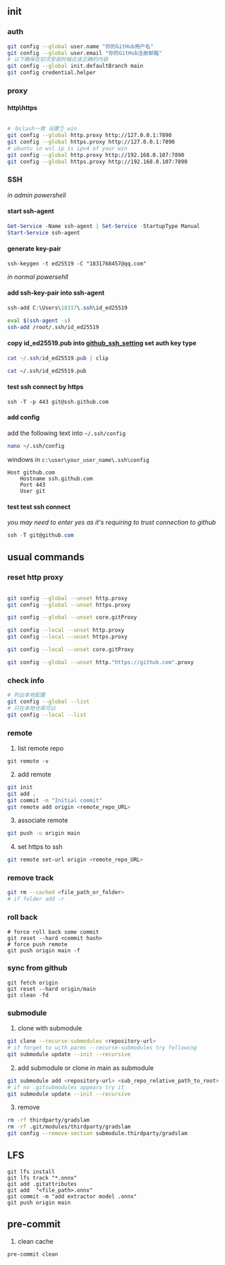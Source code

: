 ## init

### auth

```bash
git config --global user.name "你的GitHub用户名"
git config --global user.email "你的GitHub注册邮箱"
# 以下确保在初次安装时候应该正确的内容
git config --global init.defaultBranch main
git config credential.helper
```

### proxy

#### http\\https

```bash

# 与clash一致 设置👌 win
git config --global http.proxy http://127.0.0.1:7890
git config --global https.proxy http://127.0.0.1:7890
# ubuntu in wsl ip is ipv4 of your win
git config --global http.proxy http://192.168.0.107:7890
git config --global https.proxy http://192.168.0.107:7890
```

### SSH

_in admin powershell_

#### start ssh-agent

```powershell
Get-Service -Name ssh-agent | Set-Service -StartupType Manual
Start-Service ssh-agent
```

#### generate key-pair

```powershell/bash
ssh-keygen -t ed25519 -C "1831768457@qq.com"
```

_in normal powersehll_

#### add ssh-key-pair into ssh-agent

```powershell
ssh-add C:\Users\18317\.ssh\id_ed25519
```

```bash
eval $(ssh-agent -s)
ssh-add /root/.ssh/id_ed25519
```

#### copy id_ed25519.pub into [github_ssh_setting](https://github.com/settings/keys) set auth key type

```powershell
cat ~/.ssh/id_ed25519.pub | clip
```

```bash
cat ~/.ssh/id_ed25519.pub
```

#### test ssh connect by https

```shell
ssh -T -p 443 git@ssh.github.com
```

#### add config

add the following text into `~/.ssh/config`

```bash
nano ~/.ssh/config
```

windows in `c:\user\your_user_name\.ssh\config`

```text
Host github.com
    Hostname ssh.github.com
    Port 443
    User git
```

#### test test ssh connect

_you may need to enter yes as it's requiring to trust connection to github_

```powershell
ssh -T git@github.com
```

## usual commands

### reset http proxy

```bash

git config --global --unset http.proxy
git config --global --unset https.proxy

git config --global --unset core.gitProxy

git config --local --unset http.proxy
git config --local --unset https.proxy

git config --local --unset core.gitProxy

git config --global --unset http."https://github.com".proxy


```

### check info

```bash
# 列出本地配置
git config --global --list
# 只在本地仓库可以
git config --local --list
```

### remote

1. list remote repo

```shell
git remote -v
```

2. add remote

```bash
git init
git add .
git commit -m "Initial commit"
git remote add origin <remote_repo_URL>
```

3. associate remote

```bash
git push -u origin main
```
4. set https to ssh
```bash
git remote set-url origin <remote_repo_URL>
```
### remove track

```bash
git rm --cached <file_path_or_folder>
# if folder add -r
```

### roll back

```shell
# force roll back some commit
git reset --hard <commit hash>
# force push remote
git push origin main -f
```

### sync from github

```shell
git fetch origin
git reset --hard origin/main
git clean -fd
```

### submodule

1. clone with submodule

```bash
git clone --recurse-submodules <repository-url>
# if forget to with parms --recurse-submodules try following
git submodule update --init --recursive
```

2. add submodule or clone in main as submodule

```bash
git submodule add <repository-url> <sub_repo_relative_path_to_root>
# if no .gitsubmodules appears try it
git submodule update --init --recursive
```

3. remove

```bash
rm -rf thirdparty/gradslam
rm -rf .git/modules/thirdparty/gradslam
git config --remove-section submodule.thirdparty/gradslam
```

## LFS

```
git lfs install
git lfs track "*.onnx"
git add .gitattributes
git add  "<file_path>.onnx"
git commit -m "add extractor model .onnx"
git push origin main
```

## pre-commit

1. clean cache

```bash
pre-commit clean
```
